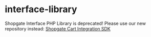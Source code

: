 # interface-library
Shopgate Interface PHP Library is deprecated!
Please use our new repository instead: [Shopgate Cart Integration SDK](https://github.com/shopgate/cart-integration-sdk)
